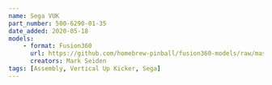 ```yaml
---
name: Sega VUK
part_number: 500-6290-01-35
date_added: 2020-05-18
models:
    - format: Fusion360
      url: https://github.com/homebrew-pinball/fusion360-models/raw/master/assemblies/Sega%20VUK%20500-6290-01-35.f3z
      creators: Mark Seiden
tags: [Assembly, Vertical Up Kicker, Sega]
---
```

